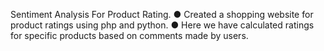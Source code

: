 Sentiment Analysis For Product Rating.
     ● Created a shopping website for product ratings using php and python.
     ● Here we have calculated ratings for specific products based on comments made by users.                   

